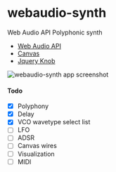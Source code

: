 # webaudio-synth
Web Audio API Polyphonic synth


* [Web Audio API](https://developer.mozilla.org/ru/docs/Web/API/Web_Audio_API)
* [Canvas](https://developer.mozilla.org/ru/docs/Web/API/Canvas_API)
* [Jquery Knob](https://github.com/aterrien/jQuery-Knob)


![webaudio-synth app screenshot](https://image.ibb.co/b2713a/webaudio_synth.jpg)



#### Todo
- [x] Polyphony
- [x] Delay
- [x] VCO wavetype select list
- [ ] LFO
- [ ] ADSR
- [ ] Canvas wires
- [ ] Visualization
- [ ] MIDI